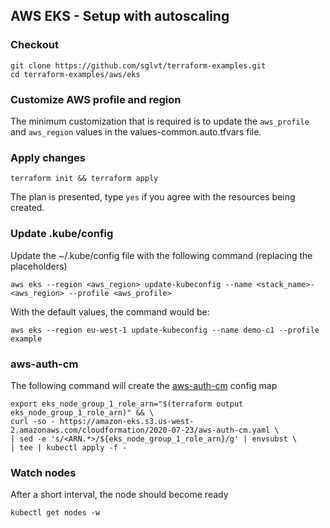 ## AWS EKS - Setup with autoscaling
### Checkout

```
git clone https://github.com/sglvt/terraform-examples.git
cd terraform-examples/aws/eks
```

### Customize AWS profile and region
The minimum customization that is required is to update the `aws_profile` and `aws_region` values in the values-common.auto.tfvars file.

### Apply changes
```
terraform init && terraform apply
```

The plan is presented, type `yes` if you agree with the resources being created.

### Update .kube/config
Update the ~/.kube/config file with the following command (replacing the placeholders)

```
aws eks --region <aws_region> update-kubeconfig --name <stack_name>-<aws_region> --profile <aws_profile>
```

With the default values, the command would be:

```
aws eks --region eu-west-1 update-kubeconfig --name demo-c1 --profile example
```

### aws-auth-cm

The following command will create the [aws-auth-cm](https://docs.aws.amazon.com/eks/latest/userguide/add-user-role.html) config map

```
export eks_node_group_1_role_arn="$(terraform output eks_node_group_1_role_arn)" && \
curl -so - https://amazon-eks.s3.us-west-2.amazonaws.com/cloudformation/2020-07-23/aws-auth-cm.yaml \
| sed -e 's/<ARN.*>/${eks_node_group_1_role_arn}/g' | envsubst \
| tee | kubectl apply -f -
```

### Watch nodes

After a short interval, the node should become ready
```
kubectl get nodes -w
```

